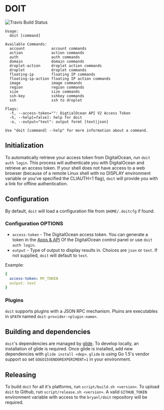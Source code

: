 # DOIT

![Travis Build Status](https://travis-ci.org/bryanl/doit.svg?branch=master)

```
Usage:
  doit [command]

Available Commands:
  account            account commands
  action             action commands
  auth               auth commands
  domain             domain commands
  droplet-action     droplet action commands
  droplet            droplet commands
  floating-ip        floating IP commands
  floating-ip-action floating IP action commands
  image              image commands
  region             region commands
  size               size commands
  ssh-key            sshkey commands
  ssh                ssh to droplet

Flags:
  -t, --access-token="": DigtialOcean API V2 Access Token
  -h, --help[=false]: help for doit
  -o, --output="text": output formt [text|json]

Use "doit [command] --help" for more information about a command.

```

## Initialization

To automatically retrieve your access token from DigitalOcean, run `doit auth login`. This process will authenticate you with DigitalOcean and retrieve an access token. If your shell does not have access to a web browser (because of a remote Linux shell with no DISPLAY environment variable or you've specified the CLIAUTH=1 flag), `doit` will provide you with a link for offline authentication.


## Configuration

By default, `doit` will load a configuration file from `$HOME/.doitcfg` if found.

### Configuration OPTIONS

* `access-token` - The DigitalOcean access token. You can generate a token in the [Apps & API](https://cloud.digitalocean.com/settings/applications) Of the DigitalOcean control panel or use `doit auth login`.
* `output` - Type of output to display results in. Choices are `json` or `text`. If not supplied, `doit` will default to `text`.

Example:

```yaml
{
  access-token: MY_TOKEN
  output: text
}
```

### Plugins

`doit` supports plugins with a JSON RPC mechanism. Pluins are executables in `$PATH` named `doit-provider-<plugin-name>`. 

## Building and dependencies

`doit`'s dependencies are managed by [glide](https:/github.com/Mastermind/glide). To develop locally, an installation of glide is required. Once glide is installed, add new dependencies with `glide install <dep>`. `glide` is using Go 1.5's vendor support so set `GOGO15VENDOREXPERIMENT=1` in your environment.

## Releasing

To build `doit` for all it's platforms, run `script/build.sh <version>`. To upload `doit` to Github, run `script/release.sh <version>`. A valid `GITHUB_TOKEN` environment variable with access to the `bryanl/doit` repository will be required.

